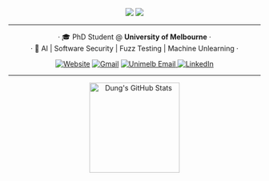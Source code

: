 <!-- ✨ Modernized GitHub Profile for Dung Nguyen Manh ✨ -->
<p align="center">
  <img src="https://capsule-render.vercel.app/api?type=waving&color=gradient&height=150&section=header&text=Dung%20Nguyen%20Manh&fontSize=40&fontAlignY=35&desc=AI%20Researcher%20%7C%20PhD%20Student%20@%20UniMelb&descAlignY=55&animation=fadeIn" />
  <img src="https://readme-typing-svg.herokuapp.com?font=Fira+Code&pause=1000&color=79C0FF&center=true&vCenter=true&width=435&lines=Xin+ch%C3%A0o,+World!;I'm+Dung+Nguyen+Manh;AI+Researcher+%7C+PhD+Student;💡Building+Automated+Systems+💡">
</p>

---

<p align="center">
        · 🎓 PhD Student @ <b>University of Melbourne</b> · <br> 
        · 🧠 AI | Software Security | Fuzz Testing | Machine Unlearning · <br>
</p>

<p align="center">
  <a href="https://nmd2k.github.io"><img alt="Website" src="https://img.shields.io/badge/-Website-000000?style=for-the-badge&logo=About.me&logoColor=white"></a>
  <a href="mailto:dungnm.workspace@gmail.com"><img alt="Gmail" src="https://img.shields.io/badge/EMail-EA4335?style=for-the-badge&logo=Gmail&logoColor=white"></a>
  <a href="mailto:manhdung.nguyen.1@student.unimelb.edu.au">
  <img 
    alt="Unimelb Email" 
    src="https://img.shields.io/badge/Unimelb%20Email-043B72?style=for-the-badge&logo=maildotru&logoColor=white"
  />
  </a>
  <a href="https://www.linkedin.com/in/_nmd2000"><img alt="LinkedIn" src="https://img.shields.io/badge/-LinkedIn-0A66C2?style=for-the-badge&logo=LinkedIn&logoColor=white"></a>
  
</p>

---

<p align="center">
  <img 
    src="https://github-readme-stats.vercel.app/api?username=nmd2k&show_icons=true&theme=shadow_blue&hide_border=false&title_color=79c0ff&icon_color=ff9bce" 
    alt="Dung's GitHub Stats"
    height="180"
  />
</p>



